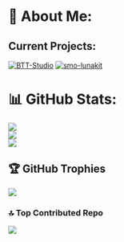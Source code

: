 # 💫 About Me:
## Current Projects:
[![BTT-Studio](https://github-readme-stats.vercel.app/api/pin/?username=MrKatzenGaming&repo=BTT-Studio&theme=radical)](https://github.com/MrKatzenGaming/BTT-Studio)
[![smo-lunakit](https://github-readme-stats.vercel.app/api/pin/?username=MrKatzenGaming&repo=smo-lunakit&theme=radical)](https://github.com/MrKatzenGaming/smo-lunakit)

<!-- 
## 🌐 Socials:
[![Reddit](https://img.shields.io/badge/Reddit-%23FF4500.svg?logo=Reddit&logoColor=white)](https://reddit.com/user/KatzenArmy) [![Twitch](https://img.shields.io/badge/Twitch-%239146FF.svg?logo=Twitch&logoColor=white)](https://twitch.tv/mrkatzengaming) [![X](https://img.shields.io/badge/X-black.svg?logo=X&logoColor=white)](https://x.com/ytkatzen) [![YouTube](https://img.shields.io/badge/YouTube-%23FF0000.svg?logo=YouTube&logoColor=white)](https://youtube.com/@mrkatzengaming) 

# 💻 Tech Stack:
![C++](https://img.shields.io/badge/c++-%2300599C.svg?style=for-the-badge&logo=c%2B%2B&logoColor=white) ![Java](https://img.shields.io/badge/java-%23ED8B00.svg?style=for-the-badge&logo=openjdk&logoColor=white) ![HTML5](https://img.shields.io/badge/html5-%23E34F26.svg?style=for-the-badge&logo=html5&logoColor=white) ![Markdown](https://img.shields.io/badge/markdown-%23000000.svg?style=for-the-badge&logo=markdown&logoColor=white) ![Python](https://img.shields.io/badge/python-3670A0?style=for-the-badge&logo=python&logoColor=ffdd54)
-->

# 📊 GitHub Stats:
![](https://github-readme-stats.vercel.app/api?username=mrkatzengaming&theme=radical&hide_border=false&include_all_commits=true&count_private=false)<br/>
![](https://nirzak-streak-stats.vercel.app/?user=mrkatzengaming&theme=radical&hide_border=false)<br/>
![](https://github-readme-stats.vercel.app/api/top-langs/?username=mrkatzengaming&theme=radical&hide_border=false&include_all_commits=true&count_private=false&layout=compact)

## 🏆 GitHub Trophies
![](https://github-profile-trophy.vercel.app/?username=mrkatzengaming&theme=radical&no-frame=false&no-bg=false&margin-w=4)

### 🔝 Top Contributed Repo
![](https://github-contributor-stats.vercel.app/api?username=mrkatzengaming&limit=5&theme=radical&combine_all_yearly_contributions=true)

<!-- Proudly created with GPRM ( https://gprm.itsvg.in ) -->
